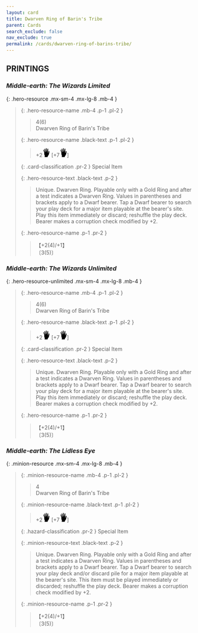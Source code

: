 ```yaml
---
layout: card
title: Dwarven Ring of Barin's Tribe
parent: Cards
search_exclude: false
nav_exclude: true
permalink: /cards/dwarven-ring-of-barins-tribe/
---
```


## PRINTINGS


### _Middle-earth: The Wizards Limited_

{: .hero-resource .mx-sm-4 .mx-lg-8 .mb-4 }
> {: .hero-resource-name .mb-4 .p-1 .pl-2 }
> > <div class="card-mp">4(6)</div>
> > <div class="card-name">Dwarven Ring of Barin's Tribe</div>
>
> {: .hero-resource-name .black-text .p-1 .pl-2 }
> > +2![](/assets/images/di.svg) [+7![](/assets/images/di.svg)]
>
> {: .card-classification .pr-2 }
> Special Item
>
> {: .hero-resource-text .black-text .p-2 }
> > Unique. Dwarven Ring. Playable only with a Gold Ring and after a test indicates a Dwarven Ring. Values in parentheses and brackets apply to a Dwarf bearer. Tap a Dwarf bearer to search your play deck for a major item playable at the bearer's site. Play this item immediately or discard; reshuffle the play deck. Bearer makes a corruption check modified by +2. 
> 
> {: .hero-resource-name .p-1 .pr-2 }
> > <div class="card-shield">【+2(4)/+1】</div>
> > <div class="card-corruption">〔3(5)〕</div>

### _Middle-earth: The Wizards Unlimited_

{: .hero-resource-unlimited .mx-sm-4 .mx-lg-8 .mb-4 }
> {: .hero-resource-name .mb-4 .p-1 .pl-2 }
> > <div class="card-mp">4(6)</div>
> > <div class="card-name">Dwarven Ring of Barin's Tribe</div>
>
> {: .hero-resource-name .black-text .p-1 .pl-2 }
> > +2![](/assets/images/di.svg) [+7![](/assets/images/di.svg)]
>
> {: .card-classification .pr-2 }
> Special Item
>
> {: .hero-resource-text .black-text .p-2 }
> > Unique. Dwarven Ring. Playable only with a Gold Ring and after a test indicates a Dwarven Ring. Values in parentheses and brackets apply to a Dwarf bearer. Tap a Dwarf bearer to search your play deck for a major item playable at the bearer's site. Play this item immediately or discard; reshuffle the play deck. Bearer makes a corruption check modified by +2. 
> 
> {: .hero-resource-name .p-1 .pr-2 }
> > <div class="card-shield">【+2(4)/+1】</div>
> > <div class="card-corruption">〔3(5)〕</div>

### _Middle-earth: The Lidless Eye_

{: .minion-resource .mx-sm-4 .mx-lg-8 .mb-4 }
> {: .minion-resource-name .mb-4 .p-1 .pl-2 }
> > <div class="hazard-mp">4</div>
> > <div class="card-name">Dwarven Ring of Barin's Tribe</div>
>
> {: .minion-resource-name .black-text .p-1 .pl-2 }
> > +2![](/assets/images/di.svg) [+7![](/assets/images/di.svg)]
>
> {: .hazard-classification .pr-2 }
> Special Item
>
> {: .minion-resource-text .black-text .p-2 }
> > Unique. Dwarven Ring. Playable only with a Gold Ring and after a test indicates a Dwarven Ring. Values in parentheses and brackets apply to a Dwarf bearer. Tap a Dwarf bearer to search your play deck and/or discard pile for a major item playable at the bearer's site. This item must be played immediately or discarded; reshuffle the play deck. Bearer makes a corruption check modified by +2. 
> 
> {: .minion-resource-name .p-1 .pr-2 }
> > <div class="card-shield">【+2(4)/+1】</div>
> > <div class="card-corruption-white">〔3(5)〕</div>

